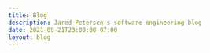 ```yaml
---
title: Blog
description: Jared Petersen's software engineering blog
date: 2021-09-21T23:00:00-07:00
layout: blog
---
```

